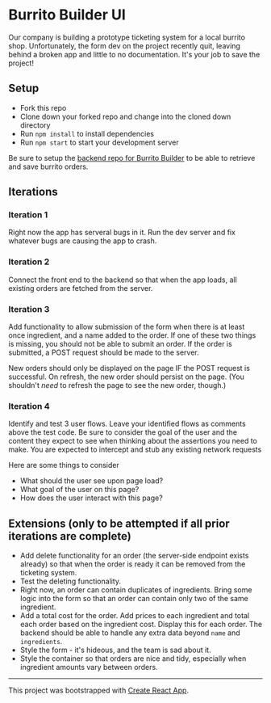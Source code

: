 # Burrito Builder UI

Our company is building a prototype ticketing system for a local burrito shop. Unfortunately, the form dev on the project recently quit, leaving behind a broken app and little to no documentation. It's your job to save the project!

## Setup

* Fork this repo
* Clone down your forked repo and change into the cloned down directory
* Run `npm install` to install dependencies
* Run `npm start` to start your development server

Be sure to setup the [backend repo for Burrito Builder](https://github.com/turingschool-examples/burrito-builder-api) to be able to retrieve and save burrito orders.

## Iterations 

### Iteration 1

Right now the app has serveral bugs in it. Run the dev server and fix whatever bugs are causing the app to crash. 

### Iteration 2

Connect the front end to the backend so that when the app loads, all existing orders are fetched from the server.

### Iteration 3 

Add functionality to allow submission of the form when there is at least once ingredient, and a name added to the order. If one of these two things is missing, you should not be able to submit an order. If the order is submitted, a POST request should be made to the server.

New orders should only be displayed on the page IF the POST request is successful. On refresh, the new order should persist on the page. (You shouldn't _need_ to refresh the page to see the new order, though.)

### Iteration 4

Identify and test 3 user flows.
Leave your identified flows as comments above the test code.
Be sure to consider the goal of the user and the content they expect to see when thinking about the assertions you need to make.
You are expected to intercept and stub any existing network requests

Here are some things to consider
- What should the user see upon page load?
- What goal of the user on this page? 
- How does the user interact with this page?

## Extensions (only to be attempted if all prior iterations are complete)

* Add delete functionality for an order (the server-side endpoint exists already) so that when the order is ready it can be removed from the ticketing system.
* Test the deleting functionality.
* Right now, an order can contain duplicates of ingredients. Bring some logic into the form so that an order can contain only two of the same ingredient.
* Add a total cost for the order. Add prices to each ingredient and total each order based on the ingredient cost. Display this for each order. The backend should be able to handle any extra data beyond `name` and `ingredients`.
* Style the form - it's hideous, and the team is sad about it.
* Style the container so that orders are nice and tidy, especially when ingredient amounts vary between orders.


---

This project was bootstrapped with [Create React App](https://github.com/facebook/create-react-app).
